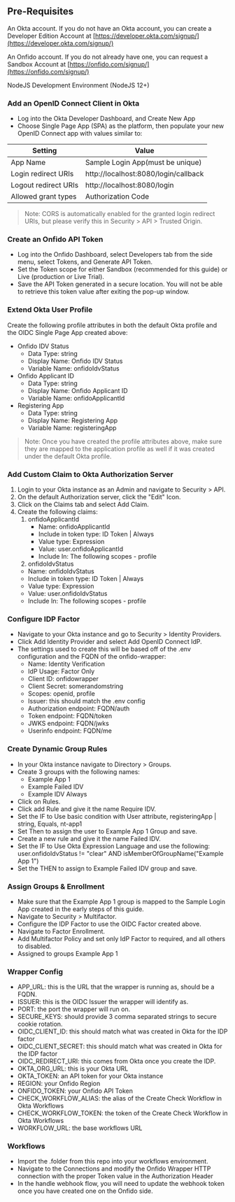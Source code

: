## Pre-Requisites

An Okta account. If you do not have an Okta account, you can create a Developer Edition Account at [https://developer.okta.com/signup/](https://developer.okta.com/signup/)

An Onfido account. If you do not already have one, you can request a Sandbox Account at [https://onfido.com/signup/](https://onfido.com/signup/) 

NodeJS Development Environment (NodeJS 12+)

### Add an OpenID Connect Client in Okta

* Log into the Okta Developer Dashboard, and Create New App
* Choose Single Page App (SPA) as the platform, then populate your new OpenID Connect app with values similar to:

Setting | Value
------------ | -------------
App Name | Sample Login App(must be unique)
Login redirect URIs | http://localhost:8080/login/callback
Logout redirect URIs | http://localhost:8080/login
Allowed grant types | Authorization Code

> Note: CORS is automatically enabled for the granted login redirect URIs, but please verify this in Security > API > Trusted Origin. 

### Create an Onfido API Token
* Log into the Onfido Dashboard, select Developers tab from the side menu, select Tokens, and Generate API Token. 
* Set the Token scope for either Sandbox (recommended for this guide) or Live (production or Live Trial).
* Save the API Token generated in a secure location. You will not be able to retrieve this token value after exiting the pop-up window.

### Extend Okta User Profile
Create the following profile attributes in both the default Okta profile and the OIDC Single Page App created above:
* Onfido IDV Status
  - Data Type: string
  - Display Name: Onfido IDV Status
  - Variable Name: onfidoIdvStatus
* Onfido Applicant ID
  - Data Type: string
  - Display Name: Onfido Applicant ID
  - Variable Name: onfidoApplicantId
* Registering App
  - Data Type: string
  - Display Name: Registering App
  - Variable Name: registeringApp

>Note: Once you have created the profile attributes above, make sure they are mapped to the application profile as well if it was created under the default Okta profile.

### Add Custom Claim to Okta Authorization Server
  1. Login to your Okta instance as an Admin and navigate to Security > API.
  2. On the default Authorization server, click the "Edit" Icon.
  3. Click on the Claims tab and select Add Claim.
  4. Create the following claims:
     1. onfidoApplicantId
        * Name: onfidoApplicantId
        * Include in token type: ID Token | Always
        * Value type: Expression
        * Value: user.onfidoApplicantId
        * Include In: The following scopes - profile
      2. onfidoIdvStatus
        * Name: onfidoIdvStatus
        * Include in token type: ID Token | Always
        * Value type: Expression
        * Value: user.onfidoIdvStatus
        * Include In: The following scopes - profile

### Configure IDP Factor
* Navigate to your Okta instance and go to Security > Identity Providers.
* Click Add Identity Provider and select Add OpenID Connect IdP.
* The settings used to create this will be based off of the .env configuration and the FQDN of the onfido-wrapper:
  * Name: Identity Verification
  * IdP Usage: Factor Only
  * Client ID: onfidowrapper
  * Client Secret: somerandomstring
  * Scopes: openid, profile
  * Issuer: this should match the .env config
  * Authorization endpoint: FQDN/auth
  * Token endpoint: FQDN/token
  * JWKS endpoint: FQDN/jwks
  * Userinfo endpoint: FQDN/me

### Create Dynamic Group Rules
* In your Okta instance navigate to Directory > Groups.
* Create 3 groups with the following names:
  * Example App 1
  * Example Failed IDV
  * Example IDV Always
* Click on Rules.
* Click add Rule and give it the name Require IDV.
* Set the IF to Use basic condition with User attribute, registeringApp | string, Equals, nt-app1
* Set Then to assign the user to Example App 1 Group and save.
* Create a new rule and give it the name Failed IDV.
* Set the IF to Use Okta Expression Language and use the following: user.onfidoIdvStatus != "clear" AND isMemberOfGroupName("Example App 1")
* Set the THEN to assign to Example Failed IDV group and save. 

### Assign Groups & Enrollment
* Make sure that the Example App 1 group is mapped to the Sample Login App created in the early steps of this guide.
* Navigate to Security > Multifactor.
* Configure the IDP Factor to use the OIDC Factor created above.
* Navigate to Factor Enrollment.
* Add Multifactor Policy and set only IdP Factor to required, and all others to disabled. 
* Assigned to groups Example App 1

### Wrapper Config

* APP_URL: this is the URL that the wrapper is running as, should be a FQDN.
* ISSUER: this is the OIDC Issuer the wrapper will identify as.
* PORT: the port the wrapper will run on.
* SECURE_KEYS: should provide 3 comma separated strings to secure cookie rotation. 
* OIDC_CLIENT_ID: this should match what was created in Okta for the IDP factor
* OIDC_CLIENT_SECRET: this should match what was created in Okta for the IDP factor
* OIDC_REDIRECT_URI: this comes from Okta once you create the IDP.
* OKTA_ORG_URL: this is your Okta URL
* OKTA_TOKEN: an API token for your Okta instance
* REGION: your Onfido Region
* ONFIDO_TOKEN: your Onfido API Token
* CHECK_WORKFLOW_ALIAS: the alias of the Create Check Workflow in Okta Workflows
* CHECK_WORKFLOW_TOKEN: the token of the Create Check Workflow in Okta Workflows
* WORKFLOW_URL: the base workflows URL 


### Workflows
* Import the .folder from this repo into your workflows environment.
* Navigate to the Connections and modify the Onfido Wrapper HTTP connection with the proper Token value in the Authorization Header
* In the handle webhook flow, you will need to update the webhook token once you have created one on the Onfido side. 